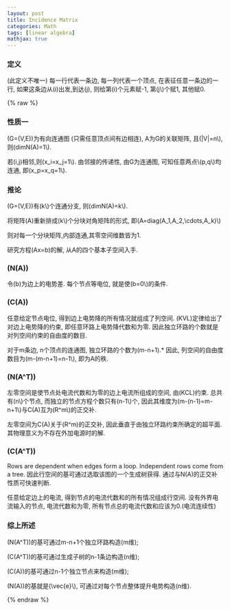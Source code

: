 ```yaml
---
layout: post
title: Incidence Matrix
categories: Math
tags: [linear algebra]
mathjax: true
---
```




### 定义

(此定义不唯一) 每一行代表一条边, 每一列代表一个顶点, 在表征任意一条边的一行, 如果这条边从\(i\)出发,到达\(j\), 则给第\(i\)个元素赋-1, 第\(j\\)个赋1, 其他赋0.

<!--more-->

{% raw %}

### 性质一

\(G=(V,E)\)为有向连通图 (只需任意顶点间有边相连), A为G的关联矩阵, 且\(\|V\|=n\\), 则\(dimN(A)=1\\). 

若\(i,j\)相邻,则\(x_i=x_j=1\\). 由邻接的传递性, 由G为连通图, 可知任意两点\\(p,q\\)均连通, 即\(x_p=x_q=1\\).

### 推论

\(G=(V,E)\)有\(k\\)个连通分支, 则\(dimN(A)=k\\).

将矩阵\(A\)重新排成\(k\\)个分块对角矩阵的形式, 即\(A=diag(A_1,A_2,\cdots,A_k)\\\)

则对每一个分块矩阵,内部连通,其零空间维数皆为1.



研究方程\(Ax=b\)的解, 从A的四个基本子空间入手.

### \(N(A)\)

令\(b\)为边上的电势差. 每个节点等电位, 就是使\(b=0\\)的条件.

### \(C(A)\)

任意给定节点电位, 得到边上电势降的所有情况就组成了列空间. \(KVL\)定律给出了对边上电势降的约束, 即任意环路上电势降代数和为零. 因此独立环路的个数就是对列空间约束的自由度的数目. 

对于m条边, n个顶点的连通图, 独立环路的个数为\(m-n+1\).* 因此, 列空间的自由度数目为\(m-(m-n+1)=n-1\\), 即为A的秩.

### \(N(A^T)\)

左零空间是使节点处电流代数和为零的边上电流所组成的空间, 由\(KCL\)约束. 总共有\(n\\)个节点, 而独立的节点方程个数只有\(n-1\\)个, 因此其维度为\(m-(n-1)=m-n+1\\)与C(A)互为\(R^m\\)的正交补. 

左零空间为C(A)关于\(R^m\)的正交补, 因此垂直于由独立环路约束所确定的超平面. 其物理意义为不存在外加电源时的解.

### \(C(A^T)\)

Rows are dependent when edges form a loop. Independent rows come from a tree. 因此行空间的基可通过选取该图的一个生成树获得. 通过与N(A)的正交补性质可快速判断.

任意给定边上的电流, 得到节点的电流代数和的所有情况组成行空间. 没有外界电流输入的节点, 电流代数和为零, 所有节点总的电流代数和应该为0.(电流连续性)

### 综上所述

\(N(A^T)\)的基可通过m-n+1个独立环路构造(m维);

\(C(A^T)\)的基可通过生成子树的n-1条边构造(n维);

\(C(A)\)的基可通过n-1个独立节点来构造(m维);

\(N(A)\)的基就是\(\vec{e}\\), 可通过对每个节点整体提升电势构造(n维).







{% endraw %}
